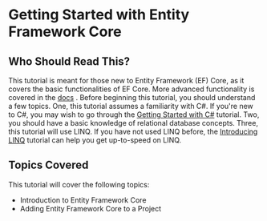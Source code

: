 # Getting Started with Entity Framework Core

## Who Should Read This?

This tutorial is meant for those new to Entity Framework (EF) Core, as it covers the basic functionalities of EF Core. More advanced functionality is covered in the [docs](https://docs.efproject.net/en/latest/) . Before beginning this tutorial, you should understand a few topics. One, this tutorial assumes a familiarity with C#. If you're new to C#, you may wish to go through the [Getting Started with C#](https://www.microsoft.com/net/tutorials/csharp/getting-started) tutorial. Two, you should have a basic knowledge of relational database concepts. Three, this tutorial will use LINQ. If you have not used LINQ before, the [Introducing LINQ](https://www.microsoft.com/net/tutorials/csharp/getting-started/linq) tutorial can help you get up-to-speed on LINQ.

## Topics Covered

This tutorial will cover the following topics:
- Introduction to Entity Framework Core
- Adding Entity Framework Core to a Project